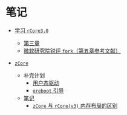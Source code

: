 ﻿# 笔记

- [学习 `rCore3.0`](rCore3.0)
  - [第三章](rCore3.0/20220312-lab3.md)
  - [微软研究院锐评 `fork`（第五章参考文献）](rCore3.0/20220330-get-fork-out-of-my-os.md)

- [`zCore`](zCore)
  - 补完计划
    - [用户态驱动](zCore/user-mode-driver/20220415-summary.md)
    - [`oreboot` 引导](zCore/oreboot/20220415-summary.md)
  - [笔记](zCore/note)
    - [`zCore` 与 `rCore(v3)` 内存布局的区别](zCore/note/20220418-difference-of-memory-between-zcore-and-rcore-v3/doc.md)

